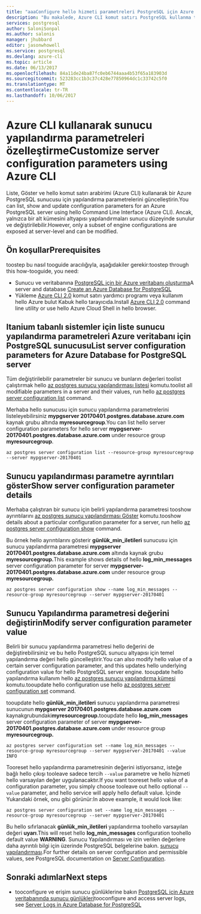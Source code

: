 ```yaml
---
title: "aaaConfigure hello hizmeti parametreleri PostgreSQL için Azure veritabanında | Microsoft Docs"
description: "Bu makalede, Azure CLI komut satırı PostgreSQL kullanma tooconfigure hello hizmeti parametreleri Azure veritabanında nasıl hello açıklanmaktadır."
services: postgresql
author: SaloniSonpal
ms.author: salonis
manager: jhubbard
editor: jasonwhowell
ms.service: postgresql
ms.devlang: azure-cli
ms.topic: article
ms.date: 06/13/2017
ms.openlocfilehash: 84a11de24ba87fc0eb6744aaa4b53f65a183903d
ms.sourcegitcommit: 523283cc1b3c37c428e77850964dc1c33742c5f0
ms.translationtype: MT
ms.contentlocale: tr-TR
ms.lasthandoff: 10/06/2017
---
```

# <a name="customize-server-configuration-parameters-using-azure-cli"></a><span data-ttu-id="69b97-103">Azure CLI kullanarak sunucu yapılandırma parametreleri özelleştirme</span><span class="sxs-lookup"><span data-stu-id="69b97-103">Customize server configuration parameters using Azure CLI</span></span>
<span data-ttu-id="69b97-104">Liste, Göster ve hello komut satırı arabirimi (Azure CLI) kullanarak bir Azure PostgreSQL sunucusu için yapılandırma parametrelerini güncelleştirin.</span><span class="sxs-lookup"><span data-stu-id="69b97-104">You can list, show and update configuration parameters for an Azure PostgreSQL server using hello Command Line Interface (Azure CLI).</span></span> <span data-ttu-id="69b97-105">Ancak, yalnızca bir alt kümesini altyapısı yapılandırmaları sunucu düzeyinde sunulur ve değiştirilebilir.</span><span class="sxs-lookup"><span data-stu-id="69b97-105">However, only a subset of engine configurations are exposed at server-level and can be modified.</span></span> 

## <a name="prerequisites"></a><span data-ttu-id="69b97-106">Ön koşullar</span><span class="sxs-lookup"><span data-stu-id="69b97-106">Prerequisites</span></span>
<span data-ttu-id="69b97-107">toostep bu nasıl tooguide aracılığıyla, aşağıdakiler gerekir:</span><span class="sxs-lookup"><span data-stu-id="69b97-107">toostep through this how-tooguide, you need:</span></span>
- <span data-ttu-id="69b97-108">Sunucu ve veritabanına [PostgreSQL için bir Azure veritabanı oluşturma](quickstart-create-server-database-azure-cli.md)</span><span class="sxs-lookup"><span data-stu-id="69b97-108">A server and database [Create an Azure Database for PostgreSQL](quickstart-create-server-database-azure-cli.md)</span></span>
- <span data-ttu-id="69b97-109">Yükleme [Azure CLI 2.0](/cli/azure/install-azure-cli) komut satırı yardımcı programı veya kullanım hello Azure bulut Kabuk hello tarayıcıda.</span><span class="sxs-lookup"><span data-stu-id="69b97-109">Install [Azure CLI 2.0](/cli/azure/install-azure-cli) command line utility or use hello Azure Cloud Shell in hello browser.</span></span>

## <a name="list-server-configuration-parameters-for-azure-database-for-postgresql-server"></a><span data-ttu-id="69b97-110">Itanium tabanlı sistemler için liste sunucu yapılandırma parametreleri Azure veritabanı için PostgreSQL sunucusu</span><span class="sxs-lookup"><span data-stu-id="69b97-110">List server configuration parameters for Azure Database for PostgreSQL server</span></span>
<span data-ttu-id="69b97-111">Tüm değiştirilebilir parametreler bir sunucu ve bunların değerleri toolist çalıştırmak hello [az postgres sunucu yapılandırması listesi](/cli/azure/postgres/server/configuration#list) komutu.</span><span class="sxs-lookup"><span data-stu-id="69b97-111">toolist all modifiable parameters in a server and their values, run hello [az postgres server configuration list](/cli/azure/postgres/server/configuration#list) command.</span></span>

<span data-ttu-id="69b97-112">Merhaba hello sunucusu için sunucu yapılandırma parametrelerini listeleyebilirsiniz **mypgserver 20170401.postgres.database.azure.com** kaynak grubu altında **myresourcegroup**.</span><span class="sxs-lookup"><span data-stu-id="69b97-112">You can list hello server configuration parameters for hello server **mypgserver-20170401.postgres.database.azure.com** under resource group **myresourcegroup**.</span></span>
```azurecli-interactive
az postgres server configuration list --resource-group myresourcegroup --server mypgserver-20170401
```
## <a name="show-server-configuration-parameter-details"></a><span data-ttu-id="69b97-113">Sunucu yapılandırması parametre ayrıntıları göster</span><span class="sxs-lookup"><span data-stu-id="69b97-113">Show server configuration parameter details</span></span>
<span data-ttu-id="69b97-114">Merhaba çalıştıran bir sunucu için belirli yapılandırma parametresi tooshow ayrıntılarını [az postgres sunucu yapılandırması Göster](/cli/azure/postgres/server/configuration#show) komutu.</span><span class="sxs-lookup"><span data-stu-id="69b97-114">tooshow details about a particular configuration parameter for a server, run hello [az postgres server configuration show](/cli/azure/postgres/server/configuration#show)  command.</span></span>

<span data-ttu-id="69b97-115">Bu örnek hello ayrıntılarını gösterir **günlük\_min\_iletileri** sunucusu için sunucu yapılandırma parametresi **mypgserver 20170401.postgres.database.azure.com** altında kaynak grubu **myresourcegroup.**</span><span class="sxs-lookup"><span data-stu-id="69b97-115">This example shows details of hello **log\_min\_messages** server configuration parameter for server **mypgserver-20170401.postgres.database.azure.com** under resource group **myresourcegroup.**</span></span>
```azurecli-interactive
az postgres server configuration show --name log_min_messages --resource-group myresourcegroup --server mypgserver-20170401
```
## <a name="modify-server-configuration-parameter-value"></a><span data-ttu-id="69b97-116">Sunucu Yapılandırma parametresi değerini değiştirin</span><span class="sxs-lookup"><span data-stu-id="69b97-116">Modify server configuration parameter value</span></span>
<span data-ttu-id="69b97-117">Belirli bir sunucu yapılandırma parametresi hello değerini de değiştirebilirsiniz ve bu hello PostgreSQL sunucu altyapısı için temel yapılandırma değeri hello güncelleştirir.</span><span class="sxs-lookup"><span data-stu-id="69b97-117">You can also modify hello value of a certain server configuration parameter, and this updates hello underlying configuration value for hello PostgreSQL server engine.</span></span> <span data-ttu-id="69b97-118">tooupdate hello yapılandırma kullanım hello [az postgres sunucu yapılandırma kümesi](/cli/azure/postgres/server/configuration#set) komutu.</span><span class="sxs-lookup"><span data-stu-id="69b97-118">tooupdate hello configuration use hello [az postgres server configuration set](/cli/azure/postgres/server/configuration#set) command.</span></span> 

<span data-ttu-id="69b97-119">tooupdate hello **günlük\_min\_iletileri** sunucu yapılandırma parametresi sunucunun **mypgserver 20170401.postgres.database.azure.com** kaynakgrubundaki**myresourcegroup.**</span><span class="sxs-lookup"><span data-stu-id="69b97-119">tooupdate hello **log\_min\_messages** server configuration parameter of server **mypgserver-20170401.postgres.database.azure.com** under resource group **myresourcegroup.**</span></span>
```azurecli-interactive
az postgres server configuration set --name log_min_messages --resource-group myresourcegroup --server mypgserver-20170401 --value INFO
```
<span data-ttu-id="69b97-120">Tooreset hello yapılandırma parametresinin değerini istiyorsanız, isteğe bağlı hello çıkışı tooleave sadece tercih `--value` parametre ve hello hizmeti hello varsayılan değer uygulanacaktır.</span><span class="sxs-lookup"><span data-stu-id="69b97-120">If you want tooreset hello value of a configuration parameter, you simply choose tooleave out hello optional `--value` parameter, and hello service will apply hello default value.</span></span> <span data-ttu-id="69b97-121">İçinde Yukarıdaki örnek, onu gibi görünür:</span><span class="sxs-lookup"><span data-stu-id="69b97-121">In above example, it would look like:</span></span>
```azurecli-interactive
az postgres server configuration set --name log_min_messages --resource-group myresourcegroup --server mypgserver-20170401
```
<span data-ttu-id="69b97-122">Bu hello sıfırlanacak **günlük\_min\_iletileri** yapılandırma toohello varsayılan değeri **uyarı**.</span><span class="sxs-lookup"><span data-stu-id="69b97-122">This will reset hello **log\_min\_messages** configuration toohello default value **WARNING**.</span></span> <span data-ttu-id="69b97-123">Sunucu Yapılandırması ve izin verilen değerlere daha ayrıntılı bilgi için üzerinde PostgreSQL belgelerine bakın. [sunucu yapılandırması](https://www.postgresql.org/docs/9.6/static/runtime-config.html).</span><span class="sxs-lookup"><span data-stu-id="69b97-123">For further details on server configuration and permissible values, see PostgreSQL documentation on [Server Configuration](https://www.postgresql.org/docs/9.6/static/runtime-config.html).</span></span>

## <a name="next-steps"></a><span data-ttu-id="69b97-124">Sonraki adımlar</span><span class="sxs-lookup"><span data-stu-id="69b97-124">Next steps</span></span>
- <span data-ttu-id="69b97-125">tooconfigure ve erişim sunucu günlüklerine bakın [PostgreSQL için Azure veritabanında sunucu günlükleri](concepts-server-logs.md)</span><span class="sxs-lookup"><span data-stu-id="69b97-125">tooconfigure and access server logs, see [Server Logs in Azure Database for PostgreSQL](concepts-server-logs.md)</span></span>
